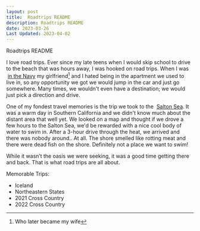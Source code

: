 ```yaml
---
layout: post
title:  Roadtrips README
description: Roadtrips README
date: 2023-03-26
Last Updated: 2023-04-02
---
```

Roadtrips README

I love road trips.  Ever since my late teens when I would skip school to drive to the beach that was hours away, I was hooked on road trips.  When I was &nbsp;<a href="/life/in-the-navy/" class="hvr-wobble-skew">in the Navy</a> my girlfriend[^1] and I hated being in the apartment we used to live in, so any opportunity we got we would jump in the car and just go somewhere.  Many times, we wouldn't even have a destination; we would just pick a direction and drive.

One of my fondest travel memories is the trip we took to the &nbsp;<a href="https://en.wikipedia.org/wiki/Salton_Sea" class="hvr-wobble-skew">Salton Sea</a>.  It was a warm day in Southern California and we didn't know much about the distant area that well yet.  We looked on a map and thought if we drove a few hours to the Salton Sea, we'd be rewarded with a nice cool body of water to swim in.  After a 3-hour drive through the heat, we arrived and there was nobody around.. At all. The shore smelled like rotting meat and there were dead fish on the shore.  Definitely not a place we want to swim!

While it wasn’t the oasis we were seeking, it was a good time getting there and back.  That is what road trips are all about.

Memorable Trips:

* Iceland 
* Northeastern States
* 2021 Cross Country
* 2022 Cross Country


[^1]: Who later became my wife
